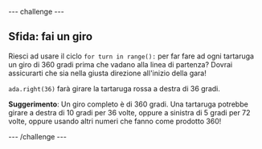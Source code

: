 \--- challenge \---

## Sfida: fai un giro

Riesci ad usare il ciclo `for turn in range():` per far fare ad ogni tartaruga un giro di 360 gradi prima che vadano alla linea di partenza? Dovrai assicurarti che sia nella giusta direzione all'inizio della gara!

`ada.right(36)` farà girare la tartaruga rossa a destra di 36 gradi.

**Suggerimento**: Un giro completo è di 360 gradi. Una tartaruga potrebbe girare a destra di 10 gradi per 36 volte, oppure a sinistra di 5 gradi per 72 volte, oppure usando altri numeri che fanno come prodotto 360!

\--- /challenge \---